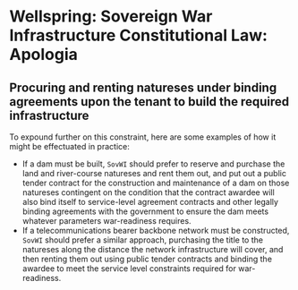 # Wellspring: Sovereign War Infrastructure Constitutional Law: Apologia

## Procuring and renting natureses under binding agreements upon the tenant to build the required infrastructure

To expound further on this constraint, here are some examples of how it might be effectuated in practice:

- If a dam must be built, `SovWI` should prefer to reserve and purchase the land and river-course natureses and rent them out, and put out a public tender contract for the construction and maintenance of a dam on those natureses contingent on the condition that the contract awardee will also bind itself to service-level agreement contracts and other legally binding agreements with the government to ensure the dam meets whatever parameters war-readiness requires.
- If a telecommunications bearer backbone network must be constructed, `SovWI` should prefer a similar approach, purchasing the title to the natureses along the distance the network infrastructure will cover, and then renting them out using public tender contracts and binding the awardee to meet the service level constraints required for war-readiness.
